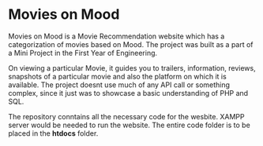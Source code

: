 # Movies on Mood

Movies on Mood is a Movie Recommendation website which has a categorization of movies based on Mood. The project was built as a part of a Mini Project in the First Year of Engineering.

On viewing a particular Movie, it guides you to trailers, information, reviews, snapshots of a particular movie and also the platform on which it is available. The project doesnt use much of any API call or something complex, since it just was to showcase a basic understanding of PHP and SQL.

The repository conntains all the necessary code for the wesbite. XAMPP server would be needed to run the website. The entire code folder is to be placed in the **htdocs** folder.

